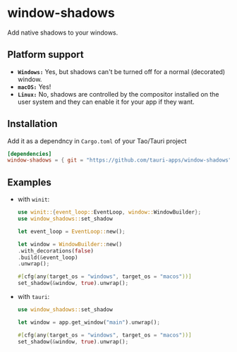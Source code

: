 # window-shadows

Add native shadows to your windows.

## Platform support

 - **`Windows:`** Yes, but shadows can't be turned off for a normal (decorated) window.
 - **`macOS:`** Yes!
 - **`Linux:`** No, shadows are controlled by the compositor installed on the user system and they can enable it for your app if they want.

## Installation

Add it as a dependncy in `Cargo.toml` of your Tao/Tauri project
```toml
[dependencies]
window-shadows = { git = "https://github.com/tauri-apps/window-shadows" }
```

## Examples

- with `winit`:
    ```rs
    use winit::{event_loop::EventLoop, window::WindowBuilder};
    use window_shadows::set_shadow

    let event_loop = EventLoop::new();

    let window = WindowBuilder::new()
    .with_decorations(false)
    .build(&event_loop)
    .unwrap();

    #[cfg(any(target_os = "windows", target_os = "macos"))]
    set_shadow(&window, true).unwrap();
    ```

- with `tauri`:
    ```rs
    use window_shadows::set_shadow

    let window = app.get_window("main").unwrap();

    #[cfg(any(target_os = "windows", target_os = "macos"))]
    set_shadow(&window, true).unwrap();
    ```
